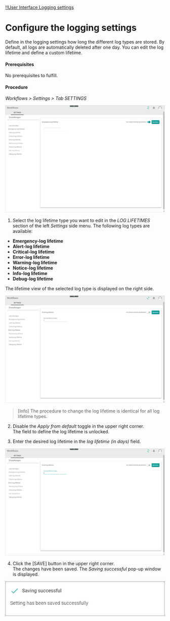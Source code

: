 [!!User Interface Logging settings](../UserInterface/07a_Settings.md)


# Configure the logging settings

Define in the logging settings how long the different log types are stored. By default, all logs are automatically deleted after one day. You can edit the log lifetime and define a custom lifetime.

#### Prerequisites

No prerequisites to fulfill.

#### Procedure

*Workflows > Settings > Tab SETTINGS*

![Settings](../../Assets/Screenshots/ActindoWorkFlow/Settings/Settings.png "[Settings]")

1. Select the log lifetime type you want to edit in the *LOG LIFETIMES* section of the left *Settings* side menu. The following log types are available:
  - **Emergency-log lifetime**
  - **Alert-log lifetime**
  - **Critical-log lifetime**
  - **Error-log lifetime**
  - **Warning-log lifetime**
  - **Notice-log lifetime**
  - **Info-log lifetime**
  - **Debug-log lifetime**


  The lifetime view of the selected log type is displayed on the right side.

  ![Default disabled](../../Assets/Screenshots/ActindoWorkFlow/Settings/DefaultDisabled.png "[Default disabled]")

  >[Info] The procedure to change the log lifetime is identical for all log lifetime types.

2. Disable the *Apply from default* toggle in the upper right corner.   
  The field to define the log lifetime is unlocked.

3. Enter the desired log lifetime in the *log lifetime (in days)* field.

  ![New log lifetime](../../Assets/Screenshots/ActindoWorkFlow/Settings/NewLogLifetime.png "[New log lifetime]")

4. Click the [SAVE] button in the upper right corner.   
  The changes have been saved. The *Saving successful* pop-up window is displayed.

  ![Saving successful](../../Assets/Screenshots/ActindoWorkFlow/Settings/SavingSuccessful.png "[Saving successful]")
